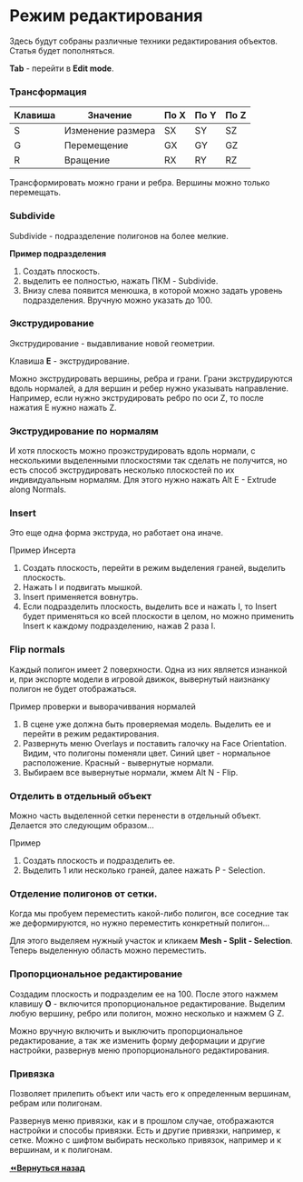 # Режим редактирования

Здесь будут собраны различные техники редактирования объектов. Статья будет пополняться.

**Tab** - перейти в **Edit mode**.

### Трансформация

Клавиша|Значение|По X|По Y|По Z
---|---|---|---|---
S|Изменение размера|SX|SY|SZ
G|Перемещение|GX|GY|GZ
R|Вращение|RX|RY|RZ

Трансформировать можно грани и ребра. Вершины можно только перемещать.

### Subdivide

Subdivide - подразделение полигонов на более мелкие.

**Пример подразделения**
1. Создать плоскость.
2. выделить ее полностью, нажать ПКМ - Subdivide.
3. Внизу слева появится менюшка, в которой можно задать уровень подразделения. Вручную можно указать до 100.

### Экструдирование

Экструдирование - выдавливание новой геометрии.

Клавиша **E** - экструдирование.

Можно экструдировать вершины, ребра и грани. Грани экструдируются вдоль нормалей, а для вершин и ребер нужно указывать направление. Например, если нужно экструдировать ребро по оси Z, то после нажатия E нужно нажать Z.

### Экструдирование по нормалям

И хотя плоскость можно проэкструдировать вдоль нормали, с несколькими выделенными плоскостями так сделать не получится, но есть способ экструдировать несколько плоскостей по их индивидуальным нормалям. Для этого нужно нажать Alt E - Extrude along Normals.

### Insert

Это еще одна форма экструда, но работает она иначе.

Пример Инсерта
1. Создать плоскость, перейти в режим выделения граней, выделить плоскость.
2. Нажать I и подвигать мышкой.
3. Insert применяется вовнутрь.
4. Если подразделить плоскость, выделить все и нажать I, то Insert будет применяться ко всей плоскости в целом, но можно применить Insert к каждому подразделению, нажав 2 раза I.

### Flip normals

Каждый полигон имеет 2 поверхности. Одна из них является изнанкой и, при экспорте модели в игровой движок, вывернутый наизнанку полигон не будет отображаться.

Пример проверки и выворачиввания нормалей
1. В сцене уже должна быть проверяемая модель. Выделить ее и перейти в режим редактирования.
2. Развернуть меню Overlays и поставить галочку на Face Orientation. Видим, что полигоны поменяли цвет. Синий цвет - нормальное расположение. Красный - вывернутые нормали.
3. Выбираем все вывернутые нормали, жмем Alt N - Flip.

### Отделить в отдельный объект

Можно часть выделенной сетки перенести в отдельный объект. Делается это следующим образом...

Пример
1. Создать плоскость и подразделить ее.
2. Выделить 1 или несколько граней, далее нажать P - Selection.

### Отделение полигонов от сетки.

Когда мы пробуем переместить какой-либо полигон, все соседние так же деформируются, но нужно переместить конкретный полигон...

Для этого выделяем нужный участок и кликаем **Mesh - Split - Selection**. Теперь выделенную область можно переместить.

### Пропорциональное редактирование

Создадим плоскость и подразделим ее на 100. После этого нажмем клавишу **O** - включится пропорциональное редактирование. Выделим любую вершину, ребро или полигон, можно несколько и нажмем G Z.

Можно вручную включить и выключить пропорциональное редактирование, а так же изменить форму деформации и другие настройки, развернув меню пропорционального редактирования.

### Привязка

Позволяет прилепить объект или часть его к определенным вершинам, ребрам или полигонам.

Развернув меню привязки, как и в прошлом случае, отображаются настройки и способы привязки. Есть и другие привязки, например, к сетке. Можно с шифтом выбирать несколько привязок, например и к вершинам, и к полигонам.

[:rewind:**Вернуться назад**](../../../README.md)